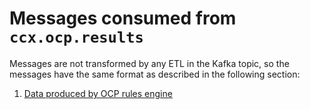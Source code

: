 # Messages consumed from `ccx.ocp.results`

Messages are not transformed by any ETL in the Kafka topic, so the messages have the same format as described in the following section:
1. [Data produced by OCP rules engine](ccx_data_pipeline.md)
